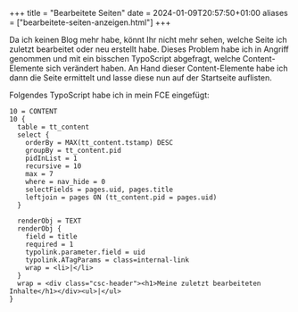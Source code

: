 +++
title = "Bearbeitete Seiten"
date = 2024-01-09T20:57:50+01:00
aliases = ["bearbeitete-seiten-anzeigen.html"]
+++

Da ich keinen Blog mehr habe, könnt Ihr nicht mehr sehen, welche Seite ich zuletzt bearbeitet oder neu erstellt habe. Dieses Problem habe ich in Angriff genommen und mit ein bisschen TypoScript abgefragt, welche Content-Elemente sich verändert haben. An Hand dieser Content-Elemente habe ich dann die Seite ermittelt und lasse diese nun auf der Startseite auflisten.

Folgendes TypoScript habe ich in mein FCE eingefügt:

```typo3_typoscript
10 = CONTENT
10 {
  table = tt_content
  select {
    orderBy = MAX(tt_content.tstamp) DESC
    groupBy = tt_content.pid
    pidInList = 1
    recursive = 10
    max = 7
    where = nav_hide = 0
    selectFields = pages.uid, pages.title
    leftjoin = pages ON (tt_content.pid = pages.uid)
  }

  renderObj = TEXT
  renderObj {
    field = title
    required = 1
    typolink.parameter.field = uid
    typolink.ATagParams = class=internal-link
    wrap = <li>|</li>
  }
  wrap = <div class="csc-header"><h1>Meine zuletzt bearbeiteten Inhalte</h1></div><ul>|</ul>
}
```
